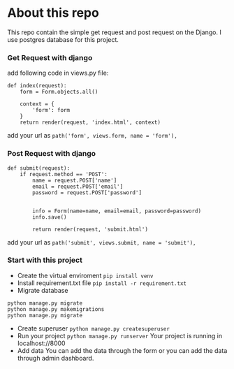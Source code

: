 # About this repo
This repo contain the simple get request and post request on the Django. I use postgres database for this project.

### Get Request with django
add following code in views.py file:
```
def index(request):
    form = Form.objects.all()

    context = {
        'form': form
    }
    return render(request, 'index.html', context)
```
add your url as `path('form', views.form, name = 'form'),`
### Post Request with django
```
def submit(request):
    if request.method == 'POST':
        name = request.POST['name']
        email = request.POST['email']
        password = request.POST['password']


        info = Form(name=name, email=email, password=password)
        info.save()

        return render(request, 'submit.html')
```
add your url as `path('submit', views.submit, name = 'submit'),`

### Start with this project
* Create the virtual enviroment
 `pip install venv`
* Install requirement.txt file
`pip install -r requirement.txt`
* Migrate database
```
python manage.py migrate
python manage.py makemigrations
python manage.py migrate
```
* Create superuser
`python manage.py createsuperuser`
* Run your project
`python manage.py runserver`
Your project is running in localhost://8000
* Add data
You can add the data through the form or you can add the data through admin dashboard.


